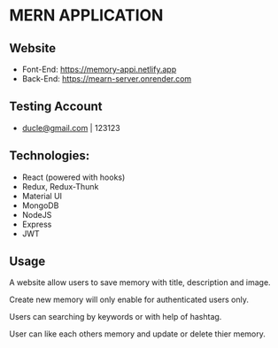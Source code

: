 # MERN APPLICATION

## Website
- Font-End: https://memory-appi.netlify.app
- Back-End: https://mearn-server.onrender.com

## Testing Account
- ducle@gmail.com | 123123

## Technologies:
- React (powered with hooks)
- Redux, Redux-Thunk
- Material UI
- MongoDB
- NodeJS
- Express
- JWT
  
## Usage

A website allow users to save memory with title, description and image. 

Create new memory will only enable for authenticated users only.

Users can searching by keywords or with help of hashtag.

User can like each others memory and update or delete thier memory.